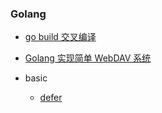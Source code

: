 ### Golang <!-- {docsify-ignore-all} -->

- [go build 交叉编译](/Backend/go/go-build-交叉编译.md)
- [Golang 实现简单 WebDAV 系统](/Backend/go/Golang实现简单WebDAV系统.md)

- basic
  - [defer](/Backend/go/basic/defer.md)
